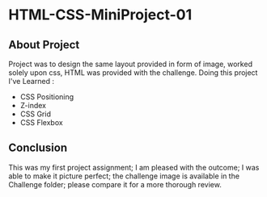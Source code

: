 # HTML-CSS-MiniProject-01

## About Project
Project was to design the same layout provided in form of image, worked solely upon css, HTML was provided with the challenge. 
Doing this project I've Learned :
* CSS Positioning
* Z-index
* CSS Grid
* CSS Flexbox

## Conclusion
This was my first project assignment; I am pleased with the outcome; I was able to make it picture perfect; the challenge image is available in the Challenge folder; please compare it for a more thorough review.
